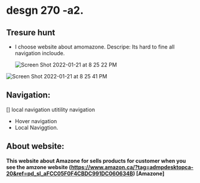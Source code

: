 # desgn 270 -a2.

## Tresure hunt

- I choose website about amomazone.
  Descripe: Its hard to fine all navigation incloude.

  ![Screen Shot 2022-01-21 at 8 25 22 PM](https://user-images.githubusercontent.com/56320722/150624564-39f930f8-9865-4188-94bc-cb82fb7f7bcf.png)


![Screen Shot 2022-01-21 at 8 25 41 PM](https://user-images.githubusercontent.com/56320722/150624567-3d2699f7-3ece-4d89-8e86-3b0cdfdbd55c.png)


## Navigation:

[] local navigation
utitility navigation
- Hover navigation
- Local Naviggtion.

## About website:

**This website about Amazone for sells products for customer when you see the amzone website (https://www.amazon.ca/?tag=admpdesktopca-20&ref=pd_sl_aFCC05F0F4CBDC991DC060634B) [Amazone]**
